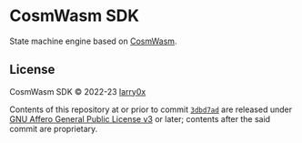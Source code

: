 # CosmWasm SDK

State machine engine based on [CosmWasm][1].

## License

CosmWasm SDK © 2022-23 [larry0x][2]

Contents of this repository at or prior to commit [`3dbd7ad`][3] are released under [GNU Affero General Public License v3][4] or later; contents after the said commit are proprietary.

[1]: https://github.com/CosmWasm/cosmwasm
[2]: https://twitter.com/larry0x
[3]: https://github.com/steak-enjoyers/cw-sdk/commit/3dbd7ad89cfa5f5d0cf5c904b100f55a8952db3f
[4]: https://github.com/steak-enjoyers/cw-sdk/blob/3dbd7ad89cfa5f5d0cf5c904b100f55a8952db3f/LICENSE
